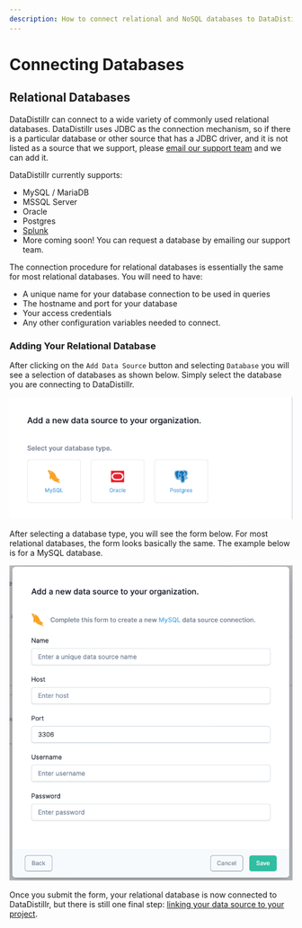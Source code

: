 ```yaml
---
description: How to connect relational and NoSQL databases to DataDistillr
---
```


# Connecting Databases

## Relational Databases

DataDistillr can connect to a wide variety of commonly used relational databases.  DataDistillr uses JDBC as the connection mechanism, so if there is a particular database or other source that has a JDBC driver, and it is not listed as a source that we support, please [email our support team](mailto:support@datadistllr.com) and we can add it. &#x20;

DataDistillr currently supports:

* MySQL / MariaDB
* MSSQL Server
* Oracle
* Postgres
* [Splunk](connecting-to-splunk.md)
* More coming soon!  You can request a database by emailing our support team.&#x20;

The connection procedure for relational databases is essentially the same for most relational databases.  You will need to have:

* A unique name for your database connection to be used in queries
* The hostname and port for your database
* Your access credentials
* Any other configuration variables needed to connect.

### Adding Your Relational Database

After clicking on the `Add Data Source` button and selecting `Database`  you will see a selection of databases as shown below.  Simply select the database you are connecting to DataDistillr.&#x20;

![Add a new data source to DataDistillr](<../../../.gitbook/assets/Screen Shot 2021-11-14 at 7.50.19 PM.png>)

After selecting a database type, you will see the form below.  For most relational databases, the form looks basically the same.  The example below is for a MySQL database.

![MySQL Connection Form](<../../../.gitbook/assets/Screen Shot 2021-11-14 at 7.59.39 PM.png>)

Once you submit the form, your relational database is now connected to DataDistillr, but there is still one final step: [linking your data source to your project](../../linking-data-to-your-project.md).
